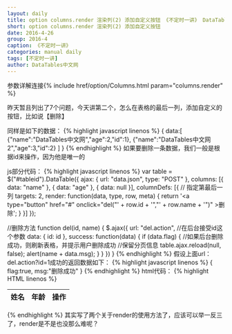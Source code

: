 ```yaml
---
layout: daily
title: option columns.render 渲染列(2) 添加自定义按钮 《不定时一讲》 DataTables中文网
short: option columns.render 渲染列(2) 添加自定义按钮
date: 2016-4-26
group: 2016-4
caption: 《不定时一讲》
categories: manual daily
tags: [不定时一讲]
author: DataTables中文网
---
```

参数详解连接{% include href/option/Columns.html param="columns.render" %}

昨天暂且列出了7个问题，今天讲第二个，怎么在表格的最后一列，添加自定义的按钮，比如说【删除】
<!--more-->

同样是如下的数据：
{% highlight javascript linenos %}
{
    data:[
        {"name":"DataTables中文网","age":2,"id":1},
        {"name":"DataTables中文网2","age":3,"id":2}
    ]
}
{% endhighlight %}
如果要删除一条数据，我们一般是根据id来操作，因为他是唯一的

js部分代码：
{% highlight javascript linenos %}
var table = $("#tableid").DataTable({
    ajax: {
        url: "data.json",
        type: "POST"
    },
    columns: [{
        data: "name"
    },
    {
        data: "age"
    },
    {
        data: null
    }],
    columnDefs: [{
        //   指定第最后一列
        targets: 2,
        render: function(data, type, row, meta) {
            return '<a type="button"  href="#" onclick="del("' + row.id + '","' + row.name + '")" >删除</a>';
        }
    }]
});

//删除方法
function del(id, name) {
    $.ajax({
        url: "del.action",
        //在后台接受id这个参数
        data: {
            id: id
        },
        success: function(data) {
            if (data.flag) {
                //如果后台删除成功，则刷新表格，并提示用户删除成功
                //保留分页信息
                table.ajax.reload(null, false);
                alert(name + data.msg);
            }
        }
    })
}
{% endhighlight %}
假设上面url：del.action?id=1成功的返回数据如下：
{% highlight javascript linenos %}
{
    flag:true,
    msg:"删除成功"
}
{% endhighlight %}
html代码：
{% highlight HTML linenos %}
<table id="tableid">
       <thead>
            <th>姓名</th>
            <th>年龄</th>
                <th>操作</th>
        </thead>
</table>
{% endhighlight %}
其实写了两个关于render的使用方法了，应该可以举一反三了，render是不是也没那么难呢？
